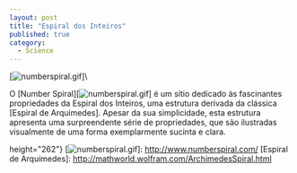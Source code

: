 ```yaml
---
layout: post
title: "Espiral dos Inteiros"
published: true
category:
  - Science
---
```


[![numberspiral.gif]]\

O [Number Spiral][![numberspiral.gif]] é um sítio dedicado às
fascinantes propriedades da Espiral dos Inteiros, uma estrutura derivada
da clássica [Espiral de Arquimedes]. Apesar da sua simplicidade, esta
estrutura apresenta uma surpreendente série de propriedades, que são
ilustradas visualmente de uma forma exemplarmente sucinta e clara.

  [numberspiral.gif]: http://olifante.blogs.com/covil/images/numberspiral.gif{width="297"
  height="262"}
  [![numberspiral.gif]]: http://www.numberspiral.com/
  [Espiral de Arquimedes]: http://mathworld.wolfram.com/ArchimedesSpiral.html
